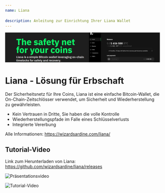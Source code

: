 ```yaml
---
name: Liana

description: Anleitung zur Einrichtung Ihrer Liana Wallet
---
```


![cover](assets/cover.JPEG)

# Liana - Lösung für Erbschaft

Der Sicherheitsnetz für Ihre Coins, Liana ist eine einfache Bitcoin-Wallet, die On-Chain-Zeitschlösser verwendet, um Sicherheit und Wiederherstellung zu gewährleisten.

- Kein Vertrauen in Dritte, Sie haben die volle Kontrolle
- Wiederherstellungspfade im Falle eines Schlüsselverlusts
- Integrierte Vererbung

Alle Informationen: https://wizardsardine.com/liana/

## Tutorial-Video

Link zum Herunterladen von Liana: https://github.com/wizardsardine/liana/releases

![Präsentationsvideo](https://youtu.be/siuLmQo1lM8)

![Tutorial-Video](https://youtu.be/JrG4WMVPZDQ)

